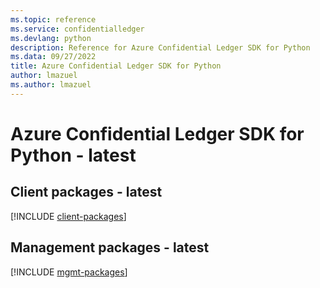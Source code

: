 ```yaml
---
ms.topic: reference
ms.service: confidentialledger
ms.devlang: python
description: Reference for Azure Confidential Ledger SDK for Python
ms.data: 09/27/2022
title: Azure Confidential Ledger SDK for Python
author: lmazuel
ms.author: lmazuel
---
```

# Azure Confidential Ledger SDK for Python - latest

## Client packages - latest
[!INCLUDE [client-packages](confidential-ledger-client-index.md)]
## Management packages - latest
[!INCLUDE [mgmt-packages](confidential-ledger-mgmt-index.md)]